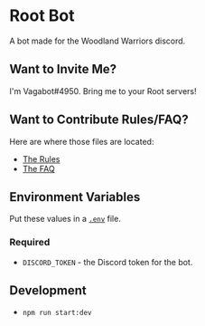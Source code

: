 
# Root Bot

A bot made for the Woodland Warriors discord.

## Want to Invite Me?

I'm Vagabot#4950. Bring me to your Root servers!

## Want to Contribute Rules/FAQ?

Here are where those files are located:

* [The Rules](https://github.com/seiyria/root/blob/master/src/assets/rules.yml)
* [The FAQ](https://github.com/seiyria/root/blob/master/src/assets/faq.yml)

## Environment Variables

Put these values in a [`.env`](https://www.npmjs.com/package/dotenv) file.

### Required

* `DISCORD_TOKEN` - the Discord token for the bot.

## Development

* `npm run start:dev`